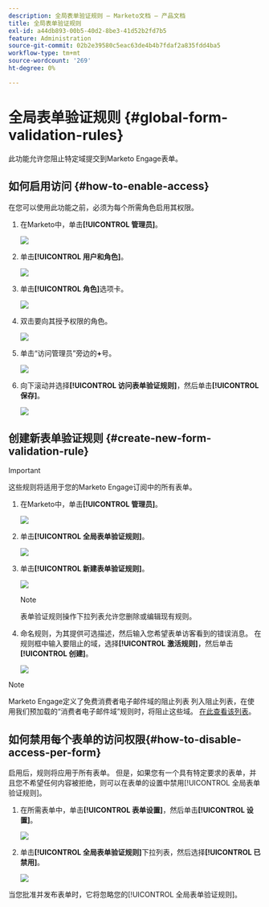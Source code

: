 ```yaml
---
description: 全局表单验证规则 — Marketo文档 — 产品文档
title: 全局表单验证规则
exl-id: a44db893-00b5-40d2-8be3-41d52b2fd7b5
feature: Administration
source-git-commit: 02b2e39580c5eac63de4b4b7fdaf2a835fdd4ba5
workflow-type: tm+mt
source-wordcount: '269'
ht-degree: 0%

---
```


# 全局表单验证规则 {#global-form-validation-rules}

此功能允许您阻止特定域提交到Marketo Engage表单。

## 如何启用访问 {#how-to-enable-access}

在您可以使用此功能之前，必须为每个所需角色启用其权限。

1. 在Marketo中，单击&#x200B;**[!UICONTROL 管理员]**。

   ![](assets/global-form-validation-rules-1.png)

1. 单击&#x200B;**[!UICONTROL 用户和角色]**。

   ![](assets/global-form-validation-rules-2.png)

1. 单击&#x200B;**[!UICONTROL 角色]**&#x200B;选项卡。

   ![](assets/global-form-validation-rules-3.png)

1. 双击要向其授予权限的角色。

   ![](assets/global-form-validation-rules-4.png)

1. 单击“访问管理员”旁边的&#x200B;**+**&#x200B;号。

   ![](assets/global-form-validation-rules-5.png)

1. 向下滚动并选择&#x200B;**[!UICONTROL 访问表单验证规则]**，然后单击&#x200B;**[!UICONTROL 保存]**。

   ![](assets/global-form-validation-rules-6.png)

## 创建新表单验证规则 {#create-new-form-validation-rule}

>[!IMPORTANT]
>
>这些规则将适用于您的Marketo Engage订阅中的所有表单。

1. 在Marketo中，单击&#x200B;**[!UICONTROL 管理员]**。

   ![](assets/global-form-validation-rules-7.png)

1. 单击&#x200B;**[!UICONTROL 全局表单验证规则]**。

   ![](assets/global-form-validation-rules-8.png)

1. 单击&#x200B;**[!UICONTROL 新建表单验证规则]**。

   ![](assets/global-form-validation-rules-9.png)

   >[!NOTE]
   >
   >表单验证规则操作下拉列表允许您删除或编辑现有规则。

1. 命名规则，为其提供可选描述，然后输入您希望表单访客看到的错误消息。 在规则框中输入要阻止的域，选择&#x200B;**[!UICONTROL 激活规则]**，然后单击&#x200B;**[!UICONTROL 创建]**。

   ![](assets/global-form-validation-rules-10.png)

>[!NOTE]
>
>Marketo Engage定义了免费消费者电子邮件域的阻止列表 列入阻止列表，在使用我们预加载的“消费者电子邮件域”规则时，将阻止这些域。 [在此查看该列表](/help/marketo/product-docs/administration/settings/assets/freemaildomains.csv)。

## 如何禁用每个表单的访问权限{#how-to-disable-access-per-form}

启用后，规则将应用于所有表单。 但是，如果您有一个具有特定要求的表单，并且您不希望任何内容被拒绝，则可以在表单的设置中禁用[!UICONTROL 全局表单验证规则]。

1. 在所需表单中，单击&#x200B;**[!UICONTROL 表单设置]**，然后单击&#x200B;**[!UICONTROL 设置]**。

   ![](assets/global-form-validation-rules-11.png)

1. 单击&#x200B;**[!UICONTROL 全局表单验证规则]**&#x200B;下拉列表，然后选择&#x200B;**[!UICONTROL 已禁用]**。

   ![](assets/global-form-validation-rules-12.png)

当您批准并发布表单时，它将忽略您的[!UICONTROL 全局表单验证规则]。

